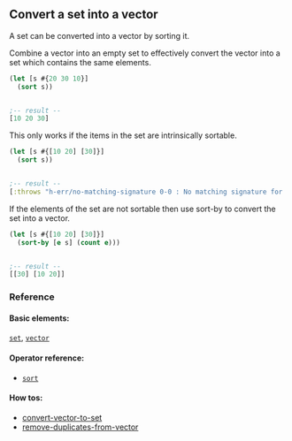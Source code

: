 <!---
  This markdown file was generated. Do not edit.
  -->

## Convert a set into a vector

A set can be converted into a vector by sorting it.

Combine a vector into an empty set to effectively convert the vector into a set which contains the same elements.

```clojure
(let [s #{20 30 10}]
  (sort s))


;-- result --
[10 20 30]
```

This only works if the items in the set are intrinsically sortable.

```clojure
(let [s #{[10 20] [30]}]
  (sort s))


;-- result --
[:throws "h-err/no-matching-signature 0-0 : No matching signature for 'sort'"]
```

If the elements of the set are not sortable then use sort-by to convert the set into a vector.

```clojure
(let [s #{[10 20] [30]}]
  (sort-by [e s] (count e)))


;-- result --
[[30] [10 20]]
```

### Reference

#### Basic elements:

[`set`](../halite-basic-syntax-reference.md#set), [`vector`](../halite-basic-syntax-reference.md#vector)

#### Operator reference:

* [`sort`](../halite-full-reference.md#sort)


#### How tos:

* [convert-vector-to-set](../how-to/convert-vector-to-set.md)
* [remove-duplicates-from-vector](../how-to/remove-duplicates-from-vector.md)



